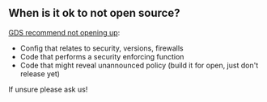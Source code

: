 ## When is it ok to not open source?

[GDS recommend not opening up](https://gds.blog.gov.uk/2014/10/08/when-is-it-ok-not-to-open-all-source-code/):

- Config that relates to security, versions, firewalls
- Code that performs a security enforcing function
- Code that might reveal unannounced policy (build it for open, just don't release yet)

If unsure please ask us!
